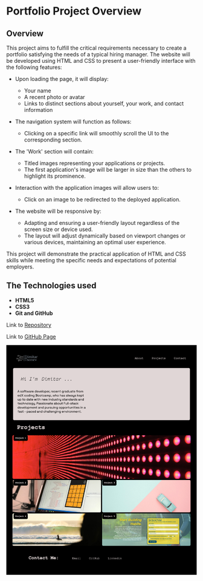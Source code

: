 # Portfolio Project Overview


## Overview  

This project aims to fulfill the critical requirements necessary to create a portfolio satisfying the needs of a typical hiring manager. The website will be developed using HTML and CSS to present a user-friendly interface with the following features:

- Upon loading the page, it will display:
  - Your name
  - A recent photo or avatar
  - Links to distinct sections about yourself, your work, and contact information

- The navigation system will function as follows:
  - Clicking on a specific link will smoothly scroll the UI to the corresponding section.

- The 'Work' section will contain:
  - Titled images representing your applications or projects.
  - The first application's image will be larger in size than the others to highlight its prominence.

- Interaction with the application images will allow users to:
  - Click on an image to be redirected to the deployed application.

- The website will be responsive by:
  - Adapting and ensuring a user-friendly layout regardless of the screen size or device used.
  - The layout will adjust dynamically based on viewport changes or various devices, maintaining an optimal user experience.

This project will demonstrate the practical application of HTML and CSS skills while meeting the specific needs and expectations of potential employers.

## The Technologies used

- **HTML5**
- **CSS3**
- **Git and GitHub**

<p>Link to  <a href="https://github.com/D-Tsonev/myPortfolio">Repository</a><p>

<p>Link to  <a href="https://d-tsonev.github.io/myPortfolio/">GitHub Page</a><p>


![](./assets/images/screencapture.png)